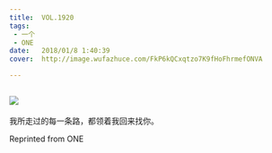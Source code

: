 ```yaml
---
title:	VOL.1920
tags:
 - 一个
 - ONE
date:	2018/01/8 1:40:39
cover:	http://image.wufazhuce.com/FkP6kQCxqtzo7K9fHoFhrmefONVA

---
```

![](http://image.wufazhuce.com/FkP6kQCxqtzo7K9fHoFhrmefONVA)
---

我所走过的每一条路，都领着我回来找你。
 
Reprinted from ONE

